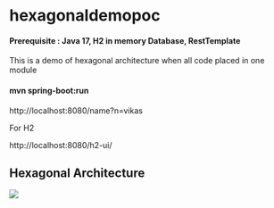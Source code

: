 # hexagonaldemopoc

#### Prerequisite : Java 17, H2 in memory Database, RestTemplate

This is a demo of hexagonal architecture when all code placed in one module


#### mvn spring-boot:run

http://localhost:8080/name?n=vikas


For H2

http://localhost:8080/h2-ui/



## Hexagonal Architecture


![](https://jivimberg.io/images/posts/2020-02-01/HexagonalArchitecture-generic.png)
